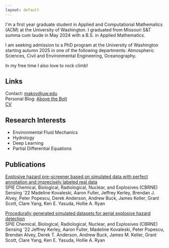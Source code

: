```yaml
---
layout: default
---
```


I'm a first year graduate student in Applied and Computational Mathematics (ACM) at the University of Washington. I graduated from Missouri S&T summa cum laude in May 2024 with a B.S. in Applied Mathematics.

I am seeking admission to a PhD program at the University of Washington starting autumn 2025 in one of the following departments: Atmospheric Sciences, Civil and Environmental Engineering, Oceanography.

In my free time I also love to rock climb!

## Links
Contact:  <span><a href="mailto:makov@uw.edu">makov@uw.edu</a></span><br>
Personal Blog: <a href="https://above-the-bolt.com/" target="_blank">Above the Bolt</a><br>
<a href="/assets/Kovaleski-CV.pdf" target="_blank">CV</a><br>

## Research Interests
- Environmental Fluid Mechanics
- Hydrology
- Deep Learning
- Partial Differential Equations

## Publications

<span><a href="https://www.spiedigitallibrary.org/conference-proceedings-of-spie/12116/121160X/Explosive-hazard-pre-screener-based-on-simulated-data-with-perfect/10.1117/12.2618792.full" target="_blank">Explosive hazard pre-screener based on simulated data with perfect annotation and imprecisely labeled real data</a></span><br>
SPIE Chemical, Biological, Radiological, Nuclear, and Explosives (CBRNE) Sensing '22
Madeline Kovaleski, Aaron Fuller, Jeffrey Kerley, Brendan J. Alvey, Peter Popescu, Derek Anderson, Andrew Buck, James Keller, Grant Scott, Clare Yang, Ken E. Yasuda, Hollie A. Ryan

<span><a href="https://www.spiedigitallibrary.org/conference-proceedings-of-spie/12116/2618798/Procedurally-generated-simulated-datasets-for-aerial-explosive-hazard-detection/10.1117/12.2618798.full" target="_blank">Procedurally generated simulated datasets for aerial explosive hazard detection</a></span><br>
SPIE Chemical, Biological, Radiological, Nuclear, and Explosives (CBRNE) Sensing '22
Jeffrey Kerley, Aaron Fuller, Madeline Kovaleski, Peter Popescu, Brendan Alvey, Derek T. Anderson, Andrew Buck, James M. Keller, Grant Scott, Clare Yang, Ken E. Yasuda, Hollie A. Ryan
